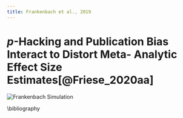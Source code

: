 ```yaml
---
title: Frankenbach et al., 2019
---
```


# *p*-Hacking and Publication Bias Interact to Distort Meta- Analytic Effect Size Estimates[@Friese_2020aa]




![Frankenbach Simulation](/examples/figures/Frankenbach_2019/Frankenbach_Simulation.png)


\bibliography